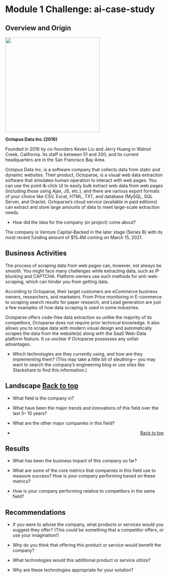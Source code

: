 # Module 1 Challenge: ai-case-study

## Overview and Origin

[<img src="https://www.octoparse.com/_next/static/media/logo.e87773de.svg" width="300">](http://google.com.au/](https://www.octoparse.com/about))

**Octopus Data Inc.(2016)**

Founded in 2016 by co-founders Keven Liu and Jerry Huang in Walnut Creek, California. 
Its staff is between 51 and 200, and its current headquarters are in the San Francisco Bay Area. 

Octopus Data Inc. is a software company that collects data from static and dynamic websites. Their product, Octoparse, is a visual web data extraction software that simulates human operation to interact with web pages. You can use the point-&-click UI to easily bulk extract web data from web pages (including those using Ajax, JS, etc.), and there are various export formats of your choice like CSV, Excel, HTML, TXT, and database (MySQL, SQL Server, and Oracle). Octoparse’s cloud service (available in paid editions) can extract and store large amounts of data to meet large-scale extraction needs.

* How did the idea for the company (or project) come about?

The company is Venture Capital-Backed in the later stage (Series B)	with its most recent funding amount of $15.4M	coming on March 15, 2021.

## Business Activities

The process of scraping data from web pages can, however, not always be smooth. You might face many challenges while extracting data, such as IP blocking and CAPTCHA. Platform owners use such methods for anti-web-scraping, which can hinder you from getting data. 

According to Octoparse, their target customers are eCommerce business owners, researchers, and marketers. From Price monitoring in E-commerce to scraping search results for paper research, and Lead generation are just a few examples of how data scraping is used in some industries.

Octoparse offers code-free data extraction so unlike the majority of its competitors, Octoparse does not require prior technical knowledge. It also allows you to scrape data with modern visual design and automatically scrapes the data from the website(s) along with the SaaS Web-Data platform feature. It us unclear if Octoparse possesses any unfair advantages. 

* Which technologies are they currently using, and how are they implementing them? (This may take a little bit of sleuthing&mdash; you may want to search the company’s engineering blog or use sites like Stackshare to find this information.)

## Landscape <a href="#top">Back to top</a>

* What field is the company in?

* What have been the major trends and innovations of this field over the last 5&ndash; 10 years?

* What are the other major companies in this field?
  
* <p align="right"> <a href="#top">Back to top</a> </p>

## Results

* What has been the business impact of this company so far?

* What are some of the core metrics that companies in this field use to measure success? How is your company performing based on these metrics?

* How is your company performing relative to competitors in the same field?

## Recommendations

* If you were to advise the company, what products or services would you suggest they offer? (This could be something that a competitor offers, or use your imagination!)

* Why do you think that offering this product or service would benefit the company?

* What technologies would this additional product or service utilize?

* Why are these technologies appropriate for your solution?

